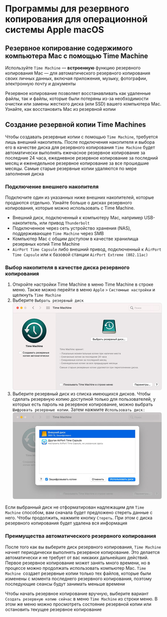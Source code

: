 # Программы для резервного копирования для операционной системы Apple macOS

## Резервное копирование содержимого компьютера Mac с помощью Time Machine

Используйте `Time Machine` — **встроенную** функцию резервного копирования Mac — для автоматического резервного копирования своих личных данных,
включая приложения, музыку, фотографии, электронную почту и документы

Резервное копирование позволяет восстанавливать как удаленные файлы, так и файлы, которые были потеряны из-за необходимости очистки или замены
жесткого диска (или SSD) вашего компьютера Mac. Узнайте, как восстановить Mac из резервной копии

## Создание резервной копии Time Machines

Чтобы создавать резервные копии с помощью `Time Machine`, требуется лишь внешний накопитель. После подключения накопителя и выбора его в качестве
диска для резервного копирования `Time Machine` будет автоматически выполнять ежечасное резервное копирование за последние 24 часа, ежедневное
резервное копирование за последний месяц и еженедельное резервное копирование за все прошедшие месяцы. Самые старые резервные копии удаляются по мере
заполнения диска

### Подключение внешнего накопителя

Подключите один из указанных ниже внешних накопителей, которые продаются отдельно. Узнайте больше о дисках резервного копирования, которые можно
использовать с Time Machine.

- Внешний диск, подключенный к компьютеру Mac, например USB-накопитель, или привод `Thunderbolt`
- Подключенное через сеть устройство хранения (NAS), поддерживающее `Time Machine` через SMB
- Компьютер Mac с общим доступом в качестве хранилища резервных копий Time Machine
- `AirPort Time Capsule` либо внешний привод, подключенный к A`irPort Time Capsule` или к базовой станции `AirPort Extreme (802.11ac)`

### Выбор накопителя в качестве диска резервного копирования

1. Откройте настройки Time Machine в меню Time Machine в строке меню. Также можно перейти в меню `Apple` `>` `Системные настройки` и
   щелкнуть `Time Machine`
2. Выберите `Выбрать резервный диск`
   ![Программы для резервного копирования](../media/macos_12_01.png)
3. Выберите резервный диск из списка имеющихся дисков. Чтобы сделать резервную копию доступной только для пользователей, у которых есть пароль на
   резервное копирование, можно выбрать `Шифровать резервные копии`. Затем нажмите `Использовать диск:`
   ![Программы для резервного копирования](../media/macos_12_02.png)

Если выбранный диск не отформатирован надлежащим для `Time Machine` способом, вам сначала будет предложено стереть данные с него. Чтобы продолжить,
нажмите кнопку `Стереть`. При этом с диска резервного копирования будет удалена вся информация

### Преимущества автоматического резервного копирования

После того как вы выберите диск резервного копирования, `Time Machine` начнет периодически выполнять резервное копирование. Это делается автоматически
и не требует от вас никаких дальнейших действий. Первое резервное копирование может занять много времени, но в процессе можно продолжать использовать
компьютер Mac. `Time Machine `создает резервные копии только тех файлов, которые были изменены с момента последнего резервного копирования, поэтому
последующие сеансы будут занимать меньше времени

Чтобы начать резервное копирование вручную, выберите вариант `Создать резервную копию сейчас` в меню `Time Machine` из строки меню. В этом же меню
можно просмотреть состояние резервной копии или остановить текущее резервное копирование
